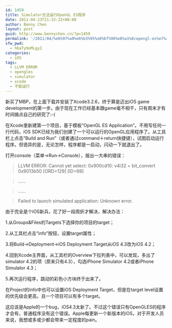 ```yaml
---
id: 1459
title: Simulator无法运行OpenGL ES程序
date: 2011-04-23T21:32:22+08:00
author: Benny Chen
layout: post
guid: http://www.bennychen.cn/?p=1459
permalink: '/2011/04/%e6%97%a0%e6%b3%95%e8%bf%90%e8%a1%8copengl-es%e7%a8%8b%e5%ba%8f/'
sfw_pwd:
  - h6aTy9oMLgyI
categories:
  - iOS
tags:
  - LLVM ERROR
  - opengles
  - simulator
  - xcode
  - 不能运行
---
```

新买了MBP，在上面下载并安装了Xcode3.2.6，终于算是迈出iOS game development的第一步。由于现在工作已经基本跟game毫不相干，只有周末才有时间搞点自己的研究了:-(

在Xcode里新建第一个项目，基于模板“OpenGL ES Application&#8221;。不用写任何一行代码，iOS SDK已经为我们创建了一个可以运行的OpenGL应用程序了。从工具栏上点击“Build and Run”（或者通过command＋return快捷键），试图启动运行程序。但诡异的是，无论怎样，程序都是一启动，闪动一下就退出了。

打开console（菜单->Run->Console），报出一大串的错误：

> LLVM ERROR: Cannot yet select: 0x900cd10: v4i32 = bit_convert 0x9013b50 \[ORD=129\] \[ID=69\]
  
> &#8230;&#8230;
  
> &#8230;&#8230;
  
> Failed to launch simulated application: Unknown error. 

由于完全是个iOS新兵，花了好一段周折才解决，解决办法：

1.从Groups&Files的Targets下选择你的项目的target；
  
2.从工具栏点击“info”按钮，设置target属性；
  
3.将Build->Deployment->iOS Deployment Target从iOS 4.3改为iOS 4.2；
  
4.回到Xcode主界面，从工具栏的Overview下拉列表中，可以发现，多出了simulator 4.2的项（原来只有4.3），勾选iPhone Simulator 4.2或者iPhone Simulator 4.3；
  
5.再次运行程序，跳动的彩色小方块终于出来了。

在Project的info中也可以设置iOS Deployment Target，但是在target level设置的优先级会更高，且一个项目可以有多个target。

这应该是Apple的一个bug，iOS4.3太新了。不过这个错误只有OpenGLES的程序才会有，普通程序没有这个错误。Apple每更新一个新版本的iOS，对于开发人员来说，我想或多或少都会带来一定程度的pain。